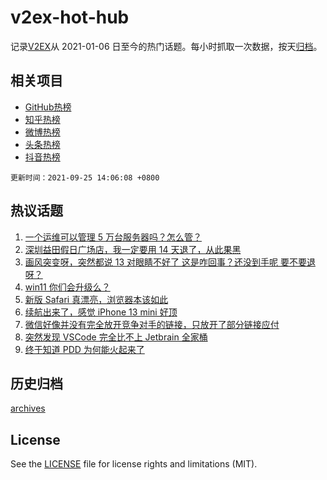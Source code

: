 # v2ex-hot-hub

 记录[V2EX](https://www.v2ex.com/)从 2021-01-06 日至今的热门话题。每小时抓取一次数据，按天[归档](archives)。
 
 ## 相关项目

- [GitHub热榜](https://github.com/snaildev/github-hot-hub)
- [知乎热榜](https://github.com/snaildev/zhihu-hot-hub)
- [微博热榜](https://github.com/snaildev/weibo-hot-hub)
- [头条热榜](https://github.com/snaildev/toutiao-hot-hub)
- [抖音热榜](https://github.com/snaildev/douyin-hot-hub)


 `更新时间：2021-09-25 14:06:08 +0800`

## 热议话题

1. [一个运维可以管理 5 万台服务器吗？怎么管？](https://www.v2ex.com/t/803912)
1. [深圳益田假日广场店，我一定要用 14 天退了，从此果黑](https://www.v2ex.com/t/804032)
1. [画风突变呀，突然都说 13 对眼睛不好了 这是咋回事？还没到手呢 要不要退呀？](https://www.v2ex.com/t/804002)
1. [win11 你们会升级么？](https://www.v2ex.com/t/803945)
1. [新版 Safari 真漂亮，浏览器本该如此](https://www.v2ex.com/t/804062)
1. [续航出来了，感觉 iPhone 13 mini 好顶](https://www.v2ex.com/t/804015)
1. [微信好像并没有完全放开竞争对手的链接，只放开了部分链接应付](https://www.v2ex.com/t/803911)
1. [突然发现 VSCode 完全比不上 Jetbrain 全家桶](https://www.v2ex.com/t/804121)
1. [终于知道 PDD 为何能火起来了](https://www.v2ex.com/t/803909)

## 历史归档

[archives](archives)

## License

See the [LICENSE](LICENSE) file for license rights and limitations (MIT).

